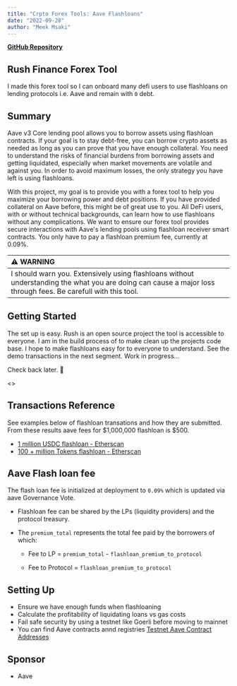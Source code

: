 ```yaml
---
title: "Crpto Forex Tools: Aave Flashloans"
date: "2022-09-28"
author: "Meek Msaki"
---
```


[**GitHub Repository**](https://github.com/mmsaki/rush)

## Rush Finance Forex Tool

I made this forex tool so I can onboard many defi users to use flashloans on lending protocols i.e. Aave and remain with `0` debt.

## Summary

Aave v3 Core lending pool allows you to borrow assets using flashloan contracts. If your goal is to stay debt-free, you can borrow crypto assets as needed as long as you can prove that you have enough collateral. You need to understand the risks of financial burdens from borrowing assets and getting liquidated, especially when market movements are volatile and against you. In order to avoid maximum losses, the only strategy you have left is using flashloans.

With this project, my goal is to provide you with a forex tool to help you maximize your borrowing power and debt positions. If you have provided collateral on Aave before, this might be of great use to you. All DeFi users, with or without technical backgrounds, can learn how to use flashloans without any complications. We want to ensure our forex tool provides secure interactions with Aave's lending pools using flashloan receiver smart contracts. You only have to pay a flashloan premium fee, currently at 0.09%.

| :warning: WARNING                                                                                                                                             |
| :------------------------------------------------------------------------------------------------------------------------------------------------------------ |
| I should warn you. Extensively using flashloans without understanding the what you are doing can cause a major loss through fees. Be carefull with this tool. |

## Getting Started

The set up is easy. Rush is an open source project the tool is accessible to everyone. I am in the build process of to make clean up the projects code base. I hope to make flashloans easy for to everyone to understand. See the demo transactions in the next segment. Work in progress...

Check back later. 👷

<>

## Transactions Reference

See examples below of flashloan transations and how they are submitted. From these results aave fees for $1,000,000 flashloan is $500.

- [1 million USDC flashloan - Etherscan](https://goerli-optimism.etherscan.io/tx/0xe7b6883bc925eef37d318efa3353a24a74ef7b04fd9e2ba2a8bdfa1116d8f1a2)
- [100 + million Tokens flashloan - Etherscan](https://goerli-optimism.etherscan.io/tx/0xb096db8fbf39c390f343603d9dc51bd7ed41f51a47124cb6b1bdb3007f7f7a76)

## Aave Flash loan fee

The flash loan fee is initialized at deployment to `0.09%` which is updated via aave Governance Vote.

- Flashloan fee can be shared by the LPs (liquidity providers) and the protocol treasury.

- The `premium_total` represents the total fee paid by the borrowers of which:

  - Fee to LP = `premium_total` - `flashloan_premium_to_protocol`

  - Fee to Protocol = `flashloan_premium_to_protocol`

## Setting Up

- Ensure we have enough funds when flashloaning
- Calculate the profitability of liquidating loans vs gas costs
- Fail safe security by using a testnet like Goerli before moving to mainnet
- You can find Aave contracts annd registries [Testnet Aave Contract Addresses](https://docs.aave.com/developers/deployed-contracts/v3-testnet-addresses)

## Sponsor

- Aave

